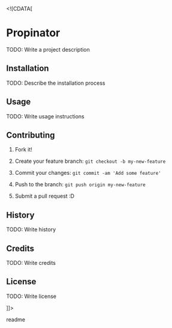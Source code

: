 <snippet>

  <content><![CDATA[

# Propinator



TODO: Write a project description



## Installation



TODO: Describe the installation process



## Usage



TODO: Write usage instructions



## Contributing



1. Fork it!

2. Create your feature branch: `git checkout -b my-new-feature`

3. Commit your changes: `git commit -am 'Add some feature'`

4. Push to the branch: `git push origin my-new-feature`

5. Submit a pull request :D



## History



TODO: Write history



## Credits



TODO: Write credits



## License



TODO: Write license

]]></content>

  <tabTrigger>readme</tabTrigger>

</snippet>

